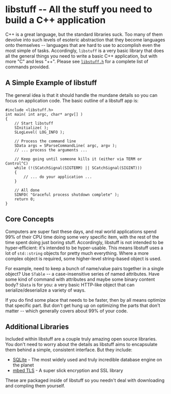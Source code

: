 # libstuff -- All the stuff you need to build a C++ application
C++ is a great language, but the standard libraries suck.  Too many of them devolve into such levels of esoteric abstraction that they become languages onto themselves -- languages that are hard to use to accomplish even the most simple of tasks.  Accordingly, `libstuff` is a very basic library that does all the general things you need to write a basic C++ application, but with more "C" and less "++".  Please see [`libstuff.h`](libstuff.h) for a complete list of commands provided.

## A Simple Example of libstuff
The general idea is that it should handle the mundane details so you can focus on application code.  The basic outline of a libstuff app is:

```
#include <libstuff.h>
int main( int argc, char* argv[] )
{
    // Start libstuff
    SInitialize( );
    SLogLevel( LOG_INFO );

    // Process the command line
    SData args = SParseCommandLine( argc, argv );
    // ... process the arguments ...

    // Keep going until someone kills it (either via TERM or Control^C)
    while (!(SCatchSignal(SIGTERM) || SCatchSignal(SIGINT)))
    {
        // ... do your application ...
    }

    // All done
    SINFO( "Graceful process shutdown complete" );
    return 0;
}
```

## Core Concepts
Computers are super fast these days, and real world applications spend 99% of their CPU time doing some very specific item, with the rest of the time spent doing just boring stuff.  Accordingly, libstuff is not intended to be hyper-efficient: it's intended to be hyper-usable.  This means libstuff uses a lot of `std::string` objects for pretty much everything.  Where a more complex object is required, some higher-level string-based object is used.

For example, need to keep a bunch of name/value pairs together in a single object?  Use `STable` -- a case-insensitive series of named attributes.  Have some kind of command with attributes and maybe some binary content body?  `SData` is for you: a very basic HTTP-like object that can serialize/deserialize a variety of ways.

If you do find some place that needs to be faster, then by all means optimize that specific part.  But don't get hung up on optimizing the parts that don't matter -- which generally covers about 99% of your code.

## Additional Libraries
Included within libstuff are a couple truly amazing open source libraries.  You don't need to worry about the details as libstuff aims to encapsulate them behind a simple, consistent interface.  But they include:

* [SQLite](http://sqlite.org/) - The most widely used and truly incredible database engine on the planet
* [mbed TLS](https://tls.mbed.org/) - A super slick encryption and SSL library

These are packaged inside of libstuff so you needn't deal with downloading and compling them yourself.
